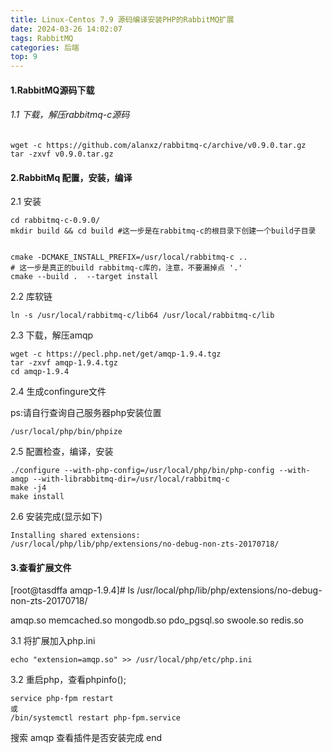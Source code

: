 ```yaml
---
title: Linux-Centos 7.9 源码编译安装PHP的RabbitMQ扩展
date: 2024-03-26 14:02:07
tags: RabbitMQ
categories: 后端
top: 9
---
```



#### 1.RabbitMQ源码下载

###### 1.1 下载，解压rabbitmq-c源码

```
wget -c https://github.com/alanxz/rabbitmq-c/archive/v0.9.0.tar.gz
tar -zxvf v0.9.0.tar.gz
```

#### 2.RabbitMq 配置，安装，编译

2.1 安装
```
cd rabbitmq-c-0.9.0/
mkdir build && cd build #这一步是在rabbitmq-c的根目录下创建一个build子目录
```


```

cmake -DCMAKE_INSTALL_PREFIX=/usr/local/rabbitmq-c ..
# 这一步是真正的build rabbitmq-c库的，注意，不要漏掉点 '.'
cmake --build .  --target install
```

2.2 库软链


```
ln -s /usr/local/rabbitmq-c/lib64 /usr/local/rabbitmq-c/lib
```

2.3 下载，解压amqp


```
wget -c https://pecl.php.net/get/amqp-1.9.4.tgz
tar -zxvf amqp-1.9.4.tgz
cd amqp-1.9.4
```

2.4 生成confingure文件

ps:请自行查询自己服务器php安装位置
```
/usr/local/php/bin/phpize
```
2.5 配置检查，编译，安装


```
./configure --with-php-config=/usr/local/php/bin/php-config --with-amqp --with-librabbitmq-dir=/usr/local/rabbitmq-c
make -j4
make install
```

2.6 安装完成(显示如下)

```
Installing shared extensions:     /usr/local/php/lib/php/extensions/no-debug-non-zts-20170718/
```
#### 3.查看扩展文件
 
[root@tasdffa amqp-1.9.4]# ls /usr/local/php/lib/php/extensions/no-debug-non-zts-20170718/

amqp.so  memcached.so  mongodb.so pdo_pgsql.so  swoole.so  redis.so

3.1 将扩展加入php.ini


```
echo "extension=amqp.so" >> /usr/local/php/etc/php.ini
```

3.2 重启php，查看phpinfo();

```
service php-fpm restart
或
/bin/systemctl restart php-fpm.service
```

搜索 amqp 查看插件是否安装完成
end